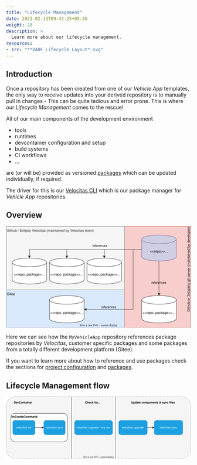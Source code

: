 ```yaml
---
title: "Lifecycle Management"
date: 2023-02-13T09:43:25+05:30
weight: 20
description: >
  Learn more about our lifecycle management.
resources:
- src: "**VADF_Lifecycle_Layout*.svg"
---
```


## Introduction

Once a repository has been created from one of our _Vehicle App_ templates, the only way to receive updates into your derived repository is to manually pull in changes - This can be quite tedious and error prone. This is where our _Lifecycle Management_ comes to the rescue!

All of our main components of the development environment

* tools
* runtimes
* devcontainer configuration and setup
* build systems
* CI workflows
* ...

are (or will be) provided as versioned [packages](/docs/concepts/lifecycle_management/packages/) which can be updated individually, if required.

The driver for this is our [Velocitas CLI](https://github.com/eclipse-velocitas/cli) which is our package manager for _Vehicle App_ repositories.

## Overview

![](./VADF_Lifecycle_Layout.drawio.svg)

Here we can see how the `MyVehicleApp` repository references package repositories by _Velocitas_, customer specific packages and some packages from a totally different development platform (Gitee).

If you want to learn more about how to reference and use packages check the sections for [project configuration](/docs/concepts/lifecycle_management/project-configuration/) and [packages](/docs/concepts/lifecycle_management/packages/usage/).

## Lifecycle Management flow

![](./VADF_Lifecycle_Flow.drawio.svg)
